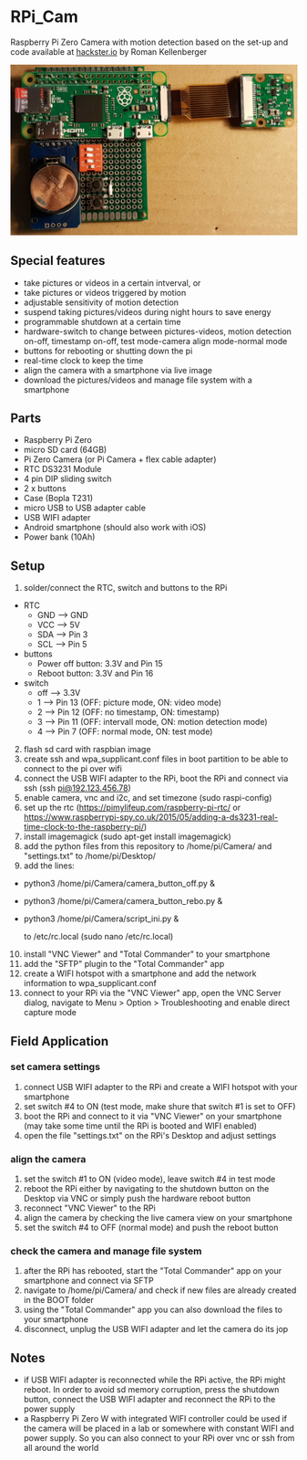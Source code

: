 # RPi_Cam
Raspberry Pi Zero Camera with motion detection based on the set-up and code available at [hackster.io](https://www.hackster.io/team-ppi/variable-time-camera-for-monitoring-plant-pollination-events-ad21e7) by Roman Kellenberger

![RPi_Cam](RPi_Cam.jpg)

## Special features
* take pictures or videos in a certain intverval, or
* take pictures or videos triggered by motion
* adjustable sensitivity of motion detection
* suspend taking pictures/videos during night hours to save energy
* programmable shutdown at a certain time
* hardware-switch to change between pictures-videos, motion detection on-off, timestamp on-off, test mode-camera align mode-normal mode
* buttons for rebooting or shutting down the pi
* real-time clock to keep the time 
* align the camera with a smartphone via live image
* download the pictures/videos and manage file system with a smartphone

## Parts
* Raspberry Pi Zero 
* micro SD card (64GB)
* Pi Zero Camera (or Pi Camera + flex cable adapter)
* RTC DS3231 Module
* 4 pin DIP sliding switch
* 2 x buttons
* Case (Bopla T231)
* micro USB to USB adapter cable
* USB WIFI adapter
* Android smartphone (should also work with iOS)
* Power bank (10Ah)

## Setup
1. solder/connect the RTC, switch and buttons to the RPi
 * RTC
    - GND --> GND
    - VCC --> 5V
    - SDA --> Pin 3
    - SCL --> Pin 5
 * buttons
    - Power off button: 3.3V and Pin 15
    - Reboot button: 3.3V and Pin 16
 * switch
    - off --> 3.3V
    - 1   --> Pin 13 (OFF: picture mode, ON: video mode)
    - 2   --> Pin 12 (OFF: no timestamp, ON: timestamp)
    - 3   --> Pin 11 (OFF: intervall mode, ON: motion detection mode)
    - 4   --> Pin 7  (OFF: normal mode, ON: test mode)
2. flash sd card with raspbian image
3. create ssh and wpa_supplicant.conf files in boot partition to be able to connect to the pi over wifi
4. connect the USB WIFI adapter to the RPi, boot the RPi and connect via ssh (ssh pi@192.123.456.78)
5. enable camera, vnc and i2c, and set timezone (sudo raspi-config)
6. set up the rtc (https://pimylifeup.com/raspberry-pi-rtc/ or https://www.raspberrypi-spy.co.uk/2015/05/adding-a-ds3231-real-time-clock-to-the-raspberry-pi/)
7. install imagemagick (sudo apt-get install imagemagick)
8. add the python files from this repository to /home/pi/Camera/ and "settings.txt" to /home/pi/Desktop/
9. add the lines:
  * python3 /home/pi/Camera/camera_button_off.py &
  * python3 /home/pi/Camera/camera_button_rebo.py &
  * python3 /home/pi/Camera/script_ini.py &

    to /etc/rc.local (sudo nano /etc/rc.local)
10. install "VNC Viewer" and "Total Commander" to your smartphone
11. add the "SFTP" plugin to the "Total Commander" app
12. create a WIFI hotspot with a smartphone and add the network information to wpa_supplicant.conf
13. connect to your RPi via the "VNC Viewer" app, open the VNC Server dialog, navigate to Menu > Option > Troubleshooting and enable direct capture mode

## Field Application
### set camera settings
1. connect USB WIFI adapter to the RPi and create a WIFI hotspot with your smartphone
2. set switch #4 to ON (test mode, make shure that switch #1 is set to OFF)
3. boot the RPi and connect to it via "VNC Viewer" on your smartphone (may take some time until the RPi is booted and WIFI enabled)
4. open the file "settings.txt" on the RPi's Desktop and adjust settings
### align the camera
1. set the switch #1 to ON (video mode), leave switch #4 in test mode
2. reboot the RPi either by navigating to the shutdown button on the Desktop via VNC or simply push the hardware reboot button
3. reconnect "VNC Viewer" to the RPi
4. align the camera by checking the live camera view on your smartphone
5. set the switch #4 to OFF (normal mode) and push the reboot button
### check the camera and manage file system
1. after the RPi has rebooted, start the "Total Commander" app on your smartphone and connect via SFTP
2. navigate to /home/pi/Camera/ and check if new files are already created in the BOOT folder
3. using the "Total Commander" app you can also download the files to your smartphone
4. disconnect, unplug the USB WIFI adapter and let the camera do its jop

## Notes
* if USB WIFI adapter is reconnected while the RPi active, the RPi might reboot. In order to avoid sd memory corruption, press the shutdown button, connect the USB WIFI adapter and reconnect the RPi to the power supply
* a Raspberry Pi Zero W with integrated WIFI controller could be used if the camera will be placed in a lab or somewhere with constant WIFI and power supply. So you can also connect to your RPi over vnc or ssh from all around the world

